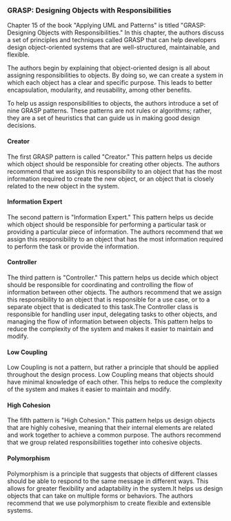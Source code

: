 ### GRASP: Designing Objects with Responsibilities
Chapter 15 of the book "Applying UML and Patterns" is titled "GRASP: Designing Objects with Responsibilities." In this chapter, the authors discuss a set of principles and techniques called GRASP that can help developers design object-oriented systems that are well-structured, maintainable, and flexible.

The authors begin by explaining that object-oriented design is all about assigning responsibilities to objects. By doing so, we can create a system in which each object has a clear and specific purpose. This leads to better encapsulation, modularity, and reusability, among other benefits.

To help us assign responsibilities to objects, the authors introduce a set of nine GRASP patterns. These patterns are not rules or algorithms; rather, they are a set of heuristics that can guide us in making good design decisions.

#### Creator
The first GRASP pattern is called "Creator." This pattern helps us decide which object should be responsible for creating other objects. The authors recommend that we assign this responsibility to an object that has the most information required to create the new object, or an object that is closely related to the new object in the system.

#### Information Expert
The second pattern is "Information Expert." This pattern helps us decide which object should be responsible for performing a particular task or providing a particular piece of information. The authors recommend that we assign this responsibility to an object that has the most information required to perform the task or provide the information.

#### Controller
The third pattern is "Controller." This pattern helps us decide which object should be responsible for coordinating and controlling the flow of information between other objects. The authors recommend that we assign this responsibility to an object that is responsible for a use case, or to a separate object that is dedicated to this task.The Controller class is responsible for handling user input, delegating tasks to other objects, and managing the flow of information between objects. This pattern helps to reduce the complexity of the system and makes it easier to maintain and modify.

#### Low Coupling
Low Coupling is not a pattern, but rather a principle that should be applied throughout the design process. Low Coupling means that objects should have minimal knowledge of each other. This helps to reduce the complexity of the system and makes it easier to maintain and modify.

#### High Cohesion
The fifth pattern is "High Cohesion." This pattern helps us design objects that are highly cohesive, meaning that their internal elements are related and work together to achieve a common purpose. The authors recommend that we group related responsibilities together into cohesive objects.


#### Polymorphism
Polymorphism is a principle that suggests that objects of different classes should be able to respond to the same message in different ways. This allows for greater flexibility and adaptability in the system.It helps us design objects that can take on multiple forms or behaviors. The authors recommend that we use polymorphism to create flexible and extensible systems.


